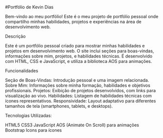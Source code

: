 #Portfólio de Kevin Dias

Bem-vindo ao meu portfólio! Este é o meu projeto de portfólio pessoal onde compartilho minhas habilidades, projetos e experiências na área de desenvolvimento web.

Descrição

Este é um portfólio pessoal criado para mostrar minhas habilidades e projetos em desenvolvimento web. O site inclui seções para boas-vindas, informações sobre mim, projetos, e habilidades técnicas. É desenvolvido com HTML, CSS e JavaScript, e utiliza a biblioteca AOS para animações.

Funcionalidades

Seção de Boas-Vindas: Introdução pessoal e uma imagem relacionada.
Sobre Mim: Informações sobre minha formação, habilidades e objetivos profissionais.
Projetos: Exibição de projetos desenvolvidos, com links para visualização ao vivo.
Habilidades: Listagem de habilidades técnicas com ícones representativos.
Responsividade: Layout adaptativo para diferentes tamanhos de tela (smartphones, tablets, e desktops).

Tecnologias Utilizadas:

HTML5
CSS3
JavaScript
AOS (Animate On Scroll) para animações
Bootstrap Icons para ícones
